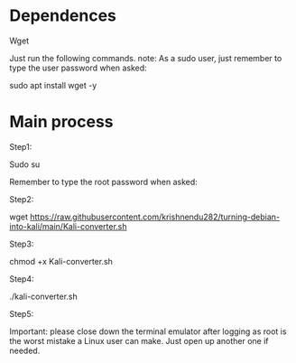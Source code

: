 # Dependences 

Wget

Just run the following commands. note:
As a sudo user, just remember to type the user password when asked:

sudo apt install wget -y

# Main process

Step1:

Sudo su

Remember to type the root password when asked:

Step2:

wget https://raw.githubusercontent.com/krishnendu282/turning-debian-into-kali/main/Kali-converter.sh

Step3:

chmod +x Kali-converter.sh

Step4:

./kali-converter.sh

Step5:

Important: please close down the terminal emulator after logging as root is the worst mistake a Linux user can make.
Just open up another one if needed.
